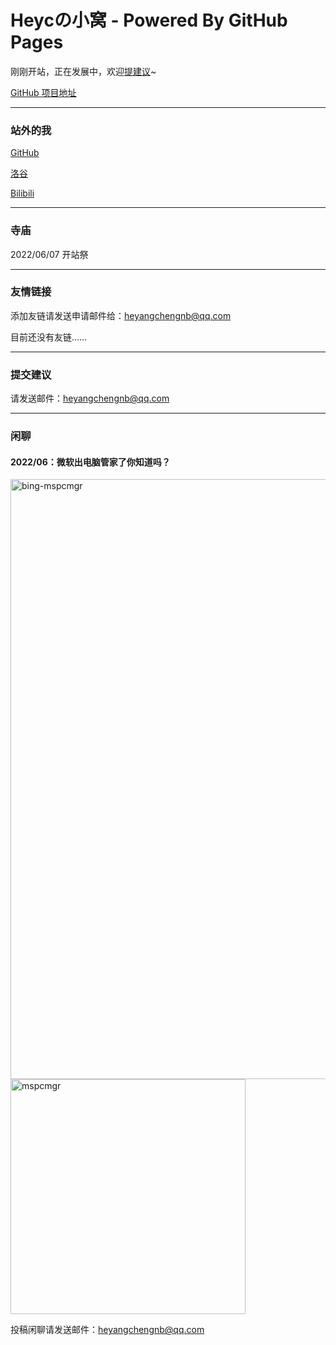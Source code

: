 # Heycの小窝 - Powered By GitHub Pages

刚刚开站，正在发展中，欢迎[提建议](https://hyc1230.github.io/#提交建议)~

[GitHub 项目地址](https://github.com/hyc1230/hyc1230.github.io)

---
### 站外的我

[GitHub](https://github.com/hyc1230)

[洛谷](https://www.luogu.com.cn/user/532854)

[Bilibili](https://space.bilibili.com/1676242754)

---
### 寺庙

2022/06/07 开站祭

---
### 友情链接

添加友链请发送申请邮件给：[heyangchengnb@qq.com](mailto:heyangchengnb@qq.com)

目前还没有友链……

---
### 提交建议

请发送邮件：[heyangchengnb@qq.com](mailto:heyangchengnb@qq.com)

---
### 闲聊

#### 2022/06：微软出电脑管家了你知道吗？
<img width="960" alt="bing-mspcmgr" src="https://user-images.githubusercontent.com/107044023/173166490-6c834072-05b0-484c-beb7-822bf3ca1d20.png">
<img width="376" alt="mspcmgr" src="https://user-images.githubusercontent.com/107044023/173166789-c941f311-3af0-4b4e-87a4-7ba50b9a5d7c.png">

投稿闲聊请发送邮件：[heyangchengnb@qq.com](mailto:heyangchengnb@qq.com)
